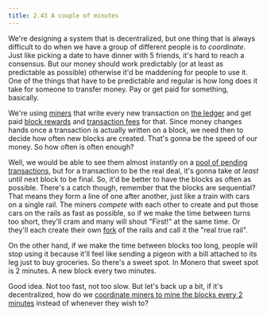 ```yaml
---
title: 2.43 A couple of minutes
---
```

We're designing a system that is decentralized, but one thing that is always difficult to do when we have a group of different people is to *coordinate*. Just like picking a date to have dinner with 5 friends, it's hard to reach a consensus. But our money should work predictably (or at least as predictable as possible) otherwise it'd be maddening for people to use it. One of the things that have to be predictable and regular is how long does it take for someone to transfer money. Pay or get paid for something, basically.

We're using [miners](2.09-miners.md) that write every new transaction on [the ledger](2.10-money_ledger.md) and get paid [block rewards](2.39-emission_curve.md) and [transaction fees](2.42-fees.md) for that. Since money changes hands once a transaction is actually written on a block, we need then to decide how often new blocks are created. That's gonna be the speed of our money. So how often is often enough? 

Well, we would be able to see them almost instantly on a [pool of pending transactions](2.45-mempool.md), but for a transaction to be the real deal, it's gonna take *at least* until next block to be final. So, it'd be better to have the blocks as often as possible. There's a catch though, remember that the blocks are sequential? That means they form a line of one after another, just like a train with cars on a single rail. The miners *compete* with each other to create and put those cars on the rails as fast as possible, so if we make the time between turns too short, they'll cram and many will shout "First!" at the same time. Or they'll each create their own [fork](2.46-fork.md) of the rails and call it the "real true rail".

On the other hand, if we make the time between blocks too long, people will stop using it because it'll feel like sending a pigeon with a bill attached to its leg just to buy groceries. So there's a sweet spot. In Monero that sweet spot is 2 minutes. A new block every two minutes.

Good idea. Not too fast, not too slow. But let's back up a bit, if it's decentralized, how do we [coordinate miners to mine the blocks every 2 minutes](2.44-difficulty_adjustment.md) instead of whenever they wish to?